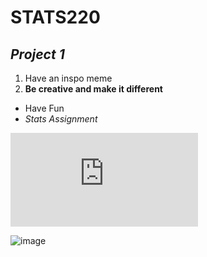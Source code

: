 # **STATS220**
## *Project 1*

1. Have an inspo meme
2. **Be creative and make it different**

* Have Fun
* *Stats Assignment*

![UOA](https://www.auckland.ac.nz/en.html)

![image](https://github.com/ewensyee/my_repo/assets/161990653/ced9a057-e744-4a69-98a7-5802183db030)

